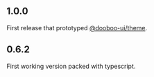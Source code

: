 ## 1.0.0

First release that prototyped [@dooboo-ui/theme](https://www.npmjs.com/package/@dooboo-ui/theme).

## 0.6.2

First working version packed with typescript.